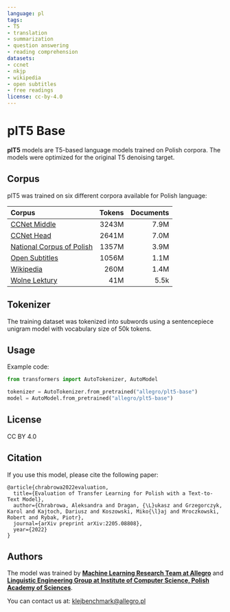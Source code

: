 ```yaml
---
language: pl
tags:
- T5
- translation
- summarization
- question answering
- reading comprehension
datasets:
- ccnet
- nkjp
- wikipedia
- open subtitles
- free readings
license: cc-by-4.0
---
```


# plT5 Base
**plT5** models are T5-based language models trained on Polish corpora. The models were optimized for the original T5 denoising target.

## Corpus
plT5 was trained on six different corpora available for Polish language:

| Corpus | Tokens | Documents |
| :------ | ------: | ------: |
| [CCNet Middle](https://github.com/facebookresearch/cc_net) | 3243M  | 7.9M |
| [CCNet Head](https://github.com/facebookresearch/cc_net) | 2641M  | 7.0M |
| [National Corpus of Polish](http://nkjp.pl/index.php?page=14&lang=1)| 1357M  | 3.9M |
| [Open Subtitles](http://opus.nlpl.eu/OpenSubtitles-v2018.php) | 1056M  | 1.1M 
| [Wikipedia](https://dumps.wikimedia.org/) | 260M  | 1.4M |
| [Wolne Lektury](https://wolnelektury.pl/) | 41M  | 5.5k |

## Tokenizer
The training dataset was tokenized into subwords using a sentencepiece unigram model with
vocabulary size of 50k tokens. 

## Usage
Example code:
```python
from transformers import AutoTokenizer, AutoModel

tokenizer = AutoTokenizer.from_pretrained("allegro/plt5-base")
model = AutoModel.from_pretrained("allegro/plt5-base")
```

## License
CC BY 4.0

## Citation
If you use this model, please cite the following paper:
```
@article{chrabrowa2022evaluation,
  title={Evaluation of Transfer Learning for Polish with a Text-to-Text Model},
  author={Chrabrowa, Aleksandra and Dragan, {\L}ukasz and Grzegorczyk, Karol and Kajtoch, Dariusz and Koszowski, Miko{\l}aj and Mroczkowski, Robert and Rybak, Piotr},
  journal={arXiv preprint arXiv:2205.08808},
  year={2022}
}
```

## Authors
The model was trained by [**Machine Learning Research Team at Allegro**](https://ml.allegro.tech/) and [**Linguistic Engineering Group at Institute of Computer Science, Polish Academy of Sciences**](http://zil.ipipan.waw.pl/).

You can contact us at: <a href="mailto:klejbenchmark@allegro.pl">klejbenchmark@allegro.pl</a>